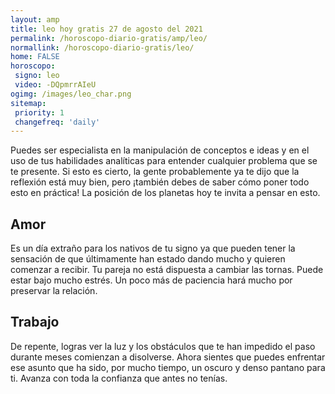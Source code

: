 ```yaml
---
layout: amp
title: leo hoy gratis 27 de agosto del 2021 
permalink: /horoscopo-diario-gratis/amp/leo/
normallink: /horoscopo-diario-gratis/leo/
home: FALSE
horoscopo:
 signo: leo
 video: -DQpmrrAIeU
ogimg: /images/leo_char.png
sitemap:
 priority: 1
 changefreq: 'daily'
---
```



Puedes ser especialista en la manipulación de conceptos e ideas y en el uso de tus habilidades analíticas para entender cualquier problema que se te presente. Si esto es cierto, la gente probablemente ya te dijo que la reflexión está muy bien, pero ¡también debes de saber cómo poner todo esto en práctica! La posición de los planetas hoy te invita a pensar en esto.

## Amor

Es un día extraño para los nativos de tu signo ya que pueden tener la sensación de que últimamente han estado dando mucho y quieren comenzar a recibir. Tu pareja no está dispuesta a cambiar las tornas. Puede estar bajo mucho estrés. Un poco más de paciencia hará mucho por preservar la relación.

## Trabajo

De repente, logras ver la luz y los obstáculos que te han impedido el paso durante meses comienzan a disolverse. Ahora sientes que puedes enfrentar ese asunto que ha sido, por mucho tiempo, un oscuro y denso pantano para ti. Avanza con toda la confianza que antes no tenías.